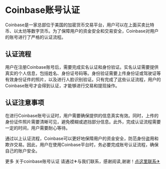 # Coinbase账号认证

Coinbase是一家总部位于美国的加密货币交易平台，用户可以在上面买卖比特币、以太坊等数字货币。为了保障用户的资金安全和交易安全，Coinbase对用户的账号进行了严格的认证流程。

## 认证流程

用户在注册Coinbase账号后，需要完成实名认证和身份验证。实名认证需要提供真实的个人信息，包括姓名、身份证号码等。身份验证需要上传身份证或驾驶证等有效身份证件的照片，以及进行人脸识别验证。只有完成了这些认证流程，用户的Coinbase账号才会得到认证，才能够进行交易和提现操作。

## 认证注意事项

在进行Coinbase账号认证时，用户需要确保提供的信息真实有效。同时，上传的身份证件照片需要清晰可见，避免模糊或遮挡部分信息。此外，完成认证流程需要一定的时间，用户需要耐心等待。

通过以上认证流程，Coinbase可以更好地保障用户的资金安全，防范身份盗用和欺诈交易。因此，用户在使用Coinbase平台时，务必要完成账号认证流程，确保自己的账户安全。

更多 关于coinbase账号认证 请通过✈与我们联系，感谢阅读,谢谢！[点这里联系✈](https://d.k02.cc)